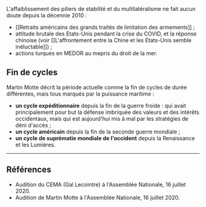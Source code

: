 L'affaiblissement des piliers de stabilité et du multilatéralisme ne fait aucun doute depuis la décennie 2010 :

- [[Retraits américains des grands traités de limitation des armements]] ;
- attitude brutale des Etats-Unis pendant la crise du COVID, et la réponse chinoise (voir [[L'affrontement entre la Chine et les Etats-Unis semble inéluctable]]) ;
- actions turques en MEDOR au mepris du droit de la mer.

## Fin de cycles

Martin Motte décrit la période actuelle comme la fin de cycles de durée différentes, mais tous marqués par la puissance maritime :

- **un cycle expéditionnaire** depuis la fin de la guerre froide : qui avait principalement pour but la défense imbriquée des valeurs et des intérêts occidentaux, mais qui est aujourd'hui mis à mal par les stratégies de déni d'accès ;
- **un cycle américain** depuis la fin de la seconde guerre mondiale ;
- **un cycle de suprématie mondiale de l'occident** depuis la Renaissance et les Lumières.

---

## Références

- Audition du CEMA (Gal Lecointre) à l'Assemblée Nationale, 16 juillet 2020.
- Audition de Martin Motte à l'Assemblée Nationale, 16 juillet 2020.